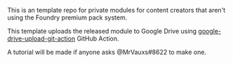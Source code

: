 This is an template repo for private modules for content creators that aren't using the Foundry premium pack system.

This template uploads the released module to Google Drive using [google-drive-upload-git-action](https://github.com/marketplace/actions/google-drive-upload-git-action) GitHub Action.

A tutorial will be made if anyone asks @MrVauxs#8622 to make one.